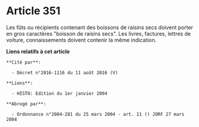 # Article 351

Les fûts ou récipients contenant des boissons de raisins secs doivent porter en gros caractères "boisson de raisins secs".
Les livres, factures, lettres de voiture, connaissements doivent contenir la même indication.

**Liens relatifs à cet article**

	**Cité par**:

	  - Décret n°2016-1116 du 11 août 2016 (V)

	**Liens**:

	  - HISTO: Edition du 1er janvier 2004

	**Abrogé par**:

	  - Ordonnance n°2004-281 du 25 mars 2004 - art. 11 () JORF 27 mars 2004
